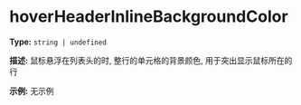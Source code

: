 # hoverHeaderInlineBackgroundColor

**Type:** `string | undefined`

**描述:**
鼠标悬浮在列表头的时, 整行的单元格的背景颜色, 用于突出显示鼠标所在的行

**示例:**
无示例

